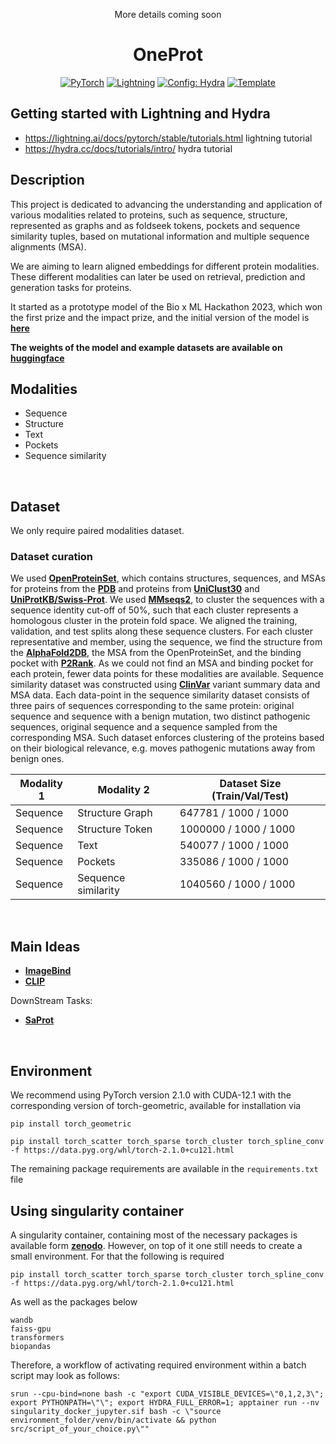 

<div align="center">

More details coming soon

# OneProt

<a href="https://pytorch.org/get-started/locally/"><img alt="PyTorch" src="https://img.shields.io/badge/PyTorch-ee4c2c?logo=pytorch&logoColor=white"></a>
<a href="https://pytorchlightning.ai/"><img alt="Lightning" src="https://img.shields.io/badge/-Lightning-792ee5?logo=pytorchlightning&logoColor=white"></a>
<a href="https://hydra.cc/"><img alt="Config: Hydra" src="https://img.shields.io/badge/Config-Hydra-89b8cd"></a>
<a href="https://github.com/ashleve/lightning-hydra-template"><img alt="Template" src="https://img.shields.io/badge/-Lightning--Hydra--Template-017F2F?style=flat&logo=github&labelColor=gray"></a><br>


</div>

## Getting started with Lightning and Hydra
- https://lightning.ai/docs/pytorch/stable/tutorials.html lightning tutorial
- https://hydra.cc/docs/tutorials/intro/ hydra tutorial

## Description

This project is dedicated to advancing the understanding and application of various modalities related to proteins, such as sequence, structure, represented as graphs and as foldseek tokens, pockets and sequence similarity tuples, based on mutational information and multiple sequence alignments (MSA). 

We are aiming to learn aligned embeddings for different protein modalities. These different modalities can later be used on retrieval, prediction and generation tasks for proteins. 

It started as a prototype model of the Bio x ML Hackathon 2023, which won the first prize and the impact prize, and the initial version of the model is [**here**](https://github.com/svm-ai/svm-hackathon)

**The weights of the model and example datasets are available on** [**huggingface**](https://huggingface.co/HelmholtzAI-FZJ/oneprot/)

## Modalities 

- Sequence
- Structure
- Text
- Pockets
- Sequence similarity

<br>

## Dataset 
We only require paired modalities dataset. 
### Dataset curation

We used [**OpenProteinSet**](https://registry.opendata.aws/openfold/), which contains structures, sequences, and MSAs for proteins from the [**PDB**](https://www.rcsb.org) and proteins from [**UniClust30**](https://uniclust.mmseqs.com) and [**UniProtKB/Swiss-Prot**](https://www.expasy.org/resources/uniprotkb-swiss-prot). We used [**MMseqs2**](https://github.com/soedinglab/MMseqs2), to cluster the sequences with a sequence identity cut-off of 50\%, such that each cluster represents a homologous cluster in the protein fold space. We aligned the training, validation, and test splits along these sequence clusters. For each cluster representative and member, using the sequence, we find the structure from the [**AlphaFold2DB**](https://alphafold.ebi.ac.uk), the MSA from the OpenProteinSet, and the binding pocket with [**P2Rank**](https://github.com/rdk/p2rank). As we could not find an MSA and binding pocket for each protein, fewer data points for these modalities are available. Sequence similarity dataset was constructed using [**ClinVar**]( https://www.clinicalgenome.org/data-sharing/clinvar/) variant summary data and MSA data. Each data-point in the sequence similarity dataset consists of three pairs of sequences corresponding to the same protein: original sequence and sequence with a benign mutation, two distinct pathogenic sequences, original sequence and a sequence sampled from the corresponding MSA. Such dataset enforces clustering of the proteins based on their biological relevance, e.g. moves pathogenic mutations away from benign ones.

| Modality 1 | Modality 2 | Dataset Size (Train/Val/Test) |
|----------|----------|----------|
| Sequence | Structure Graph | 647781 / 1000 / 1000 |
| Sequence | Structure Token | 1000000 / 1000 / 1000 |
| Sequence | Text | 540077 / 1000 / 1000 |
| Sequence | Pockets | 335086 / 1000 / 1000|
| Sequence | Sequence similarity| 1040560 / 1000 / 1000|



<br>

## Main Ideas


- [**ImageBind**](https://arxiv.org/abs/2305.05665)
- [**CLIP**](https://arxiv.org/abs/2103.00020)

DownStream Tasks:

- [**SaProt**](https://www.biorxiv.org/content/10.1101/2023.10.01.)
<br>

## Environment
We recommend using PyTorch version 2.1.0 with CUDA-12.1 with the corresponding version of torch-geometric, available for installation via 

```
pip install torch_geometric
```

```
pip install torch_scatter torch_sparse torch_cluster torch_spline_conv -f https://data.pyg.org/whl/torch-2.1.0+cu121.html
```

The remaining package requirements are available in the `requirements.txt` file

## Using singularity container

A singularity container, containing most of the necessary packages is available form [**zenodo**](https://zenodo.org/records/14481845). However, on top of it one still needs to create a small environment. For that the following is required
```
pip install torch_scatter torch_sparse torch_cluster torch_spline_conv -f https://data.pyg.org/whl/torch-2.1.0+cu121.html
```
As well as the packages below

```
wandb
faiss-gpu
transformers
biopandas
```
Therefore, a workflow of activating required environment  within a batch script may look as follows:
```
srun --cpu-bind=none bash -c "export CUDA_VISIBLE_DEVICES=\"0,1,2,3\"; export PYTHONPATH=\"\"; export HYDRA_FULL_ERROR=1; apptainer run --nv singularity_docker_jupyter.sif bash -c \"source environment_folder/venv/bin/activate && python src/script_of_your_choice.py\""
```



